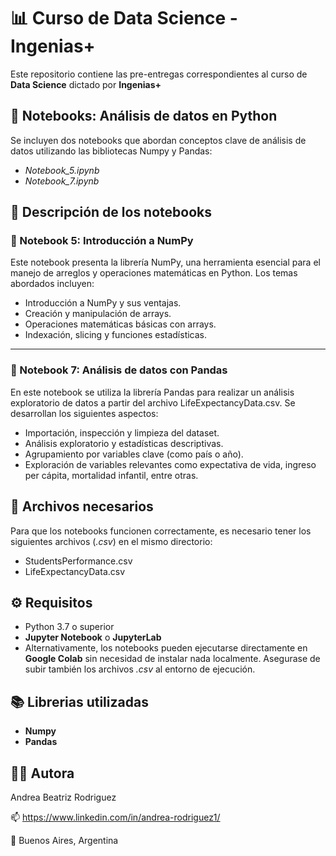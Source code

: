 # 📊 Curso de Data Science - Ingenias+
Este repositorio contiene las pre-entregas correspondientes al curso de **Data Science** dictado por **Ingenias+**
## 🧪 Notebooks: Análisis de datos en Python
Se incluyen dos notebooks que abordan conceptos clave de análisis de datos utilizando las bibliotecas Numpy y Pandas:

- *Notebook_5.ipynb*
- *Notebook_7.ipynb*

## 📘 Descripción de los notebooks

### 🔹 Notebook 5: Introducción a NumPy

Este notebook presenta la librería NumPy, una herramienta esencial para el manejo de arreglos y operaciones matemáticas en Python. Los temas abordados incluyen:

- Introducción a NumPy y sus ventajas.
- Creación y manipulación de arrays.
- Operaciones matemáticas básicas con arrays.
- Indexación, slicing y funciones estadísticas.

---

### 🔹 Notebook 7: Análisis de datos con Pandas

En este notebook se utiliza la librería Pandas para realizar un análisis exploratorio de datos a partir del archivo LifeExpectancyData.csv. Se desarrollan los siguientes aspectos:

- Importación, inspección y limpieza del dataset.
- Análisis exploratorio y estadísticas descriptivas.
- Agrupamiento por variables clave (como país o año).
- Exploración de variables relevantes como expectativa de vida, ingreso per cápita, mortalidad infantil, entre otras.

##  📁 Archivos necesarios
Para que los notebooks funcionen correctamente, es necesario tener los siguientes archivos (*.csv*) en el mismo directorio:
- StudentsPerformance.csv
- LifeExpectancyData.csv
## ⚙️ Requisitos
- Python 3.7 o superior
- **Jupyter Notebook** o **JupyterLab**
- Alternativamente, los notebooks pueden ejecutarse directamente en **Google Colab** sin necesidad de instalar nada localmente. Asegurase de subir también los archivos *.csv* al entorno de ejecución.
## 📚 Librerias utilizadas
  - **Numpy**
  - **Pandas**
## 👩‍💻 Autora
Andrea Beatriz Rodriguez

📫 https://www.linkedin.com/in/andrea-rodriguez1/

📍 Buenos Aires, Argentina
